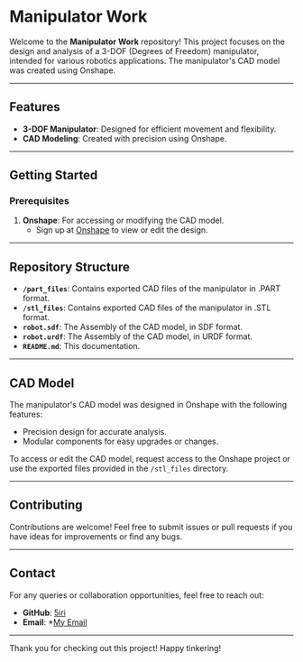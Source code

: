 # Manipulator Work

Welcome to the **Manipulator Work** repository! This project focuses on the design and analysis of a 3-DOF (Degrees of Freedom) manipulator, intended for various robotics applications. The manipulator's CAD model was created using Onshape.

---

## Features

- **3-DOF Manipulator**: Designed for efficient movement and flexibility.
- **CAD Modeling**: Created with precision using Onshape.

---

## Getting Started

### Prerequisites

1. **Onshape**: For accessing or modifying the CAD model.
   - Sign up at [Onshape](https://www.onshape.com/) to view or edit the design.

---

## Repository Structure

- **`/part_files`**: Contains exported CAD files of the manipulator in .PART format.
- **`/stl_files`**: Contains exported CAD files of the manipulator in .STL format.
- **`robot.sdf`**: The Assembly of the CAD model, in SDF format.
- **`robot.urdf`**: The Assembly of the CAD model, in URDF format.
- **`README.md`**: This documentation.

---

## CAD Model

The manipulator's CAD model was designed in Onshape with the following features:

- Precision design for accurate analysis.
- Modular components for easy upgrades or changes.

To access or edit the CAD model, request access to the Onshape project or use the exported files provided in the `/stl_files` directory.

---

## Contributing

Contributions are welcome! Feel free to submit issues or pull requests if you have ideas for improvements or find any bugs.

---

## Contact

For any queries or collaboration opportunities, feel free to reach out:

- **GitHub**: [5iri](https://github.com/5iri)
- **Email**: *[My Email](mailto:shrivishakhdevanand@gmail.com)

---

Thank you for checking out this project! Happy tinkering!

